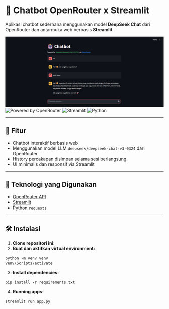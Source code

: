 # 🤖 Chatbot OpenRouter x Streamlit

Aplikasi chatbot sederhana menggunakan model **DeepSeek Chat** dari OpenRouter dan antarmuka web berbasis **Streamlit**.

![alt text](image.png)
![Powered by OpenRouter](https://img.shields.io/badge/OpenRouter-Chat%20API-blue)
![Streamlit](https://img.shields.io/badge/Built%20With-Streamlit-red)
![Python](https://img.shields.io/badge/Language-Python-blue)

---

## 🚀 Fitur

- Chatbot interaktif berbasis web
- Menggunakan model LLM `deepseek/deepseek-chat-v3-0324` dari OpenRouter
- History percakapan disimpan selama sesi berlangsung
- UI minimalis dan responsif via Streamlit

---

## 🧠 Teknologi yang Digunakan

- [OpenRouter API](https://openrouter.ai/)
- [Streamlit](https://streamlit.io/)
- [Python `requests`](https://docs.python-requests.org/)

---

## 🛠️ Instalasi

1. **Clone repositori ini:**
2. **Buat dan aktifkan virtual environment:**

```
python -m venv venv
venv\Scripts\activate
```

3. **Install dependencies:**

```
pip install -r requirements.txt
```

4. **Running apps:**
```
streamlit run app.py
```

